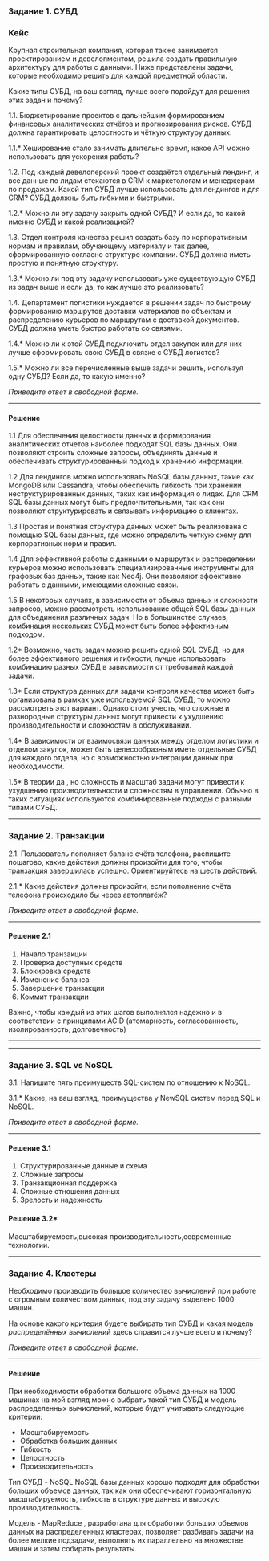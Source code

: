 ### Задание 1. СУБД

### Кейс
Крупная строительная компания, которая также занимается проектированием и девелопментом, решила создать 
правильную архитектуру для работы с данными. Ниже представлены задачи, которые необходимо решить для
каждой предметной области. 

Какие типы СУБД, на ваш взгляд, лучше всего подойдут для решения этих задач и почему? 
 
1.1. Бюджетирование проектов с дальнейшим формированием финансовых аналитических отчётов и прогнозирования рисков.
СУБД должна гарантировать целостность и чёткую структуру данных.

1.1.* Хеширование стало занимать длительно время, какое API можно использовать для ускорения работы? 

1.2. Под каждый девелоперский проект создаётся отдельный лендинг, и все данные по лидам стекаются в CRM к 
маркетологам и менеджерам по продажам. Какой тип СУБД лучше использовать для лендингов и для CRM? 
СУБД должны быть гибкими и быстрыми.

1.2.* Можно ли эту задачу закрыть одной СУБД? И если да, то какой именно СУБД и какой реализацией?

1.3. Отдел контроля качества решил создать базу по корпоративным нормам и правилам, обучающему материалу 
и так далее, сформированную согласно структуре компании. СУБД должна иметь простую и понятную структуру.

1.3.* Можно ли под эту задачу использовать уже существующую СУБД из задач выше и если да, то как лучше это 
реализовать?

1.4. Департамент логистики нуждается в решении задач по быстрому формированию маршрутов доставки материалов 
по объектам и распределению курьеров по маршрутам с доставкой документов. СУБД должна уметь быстро работать
со связями.
 
1.4.* Можно ли к этой СУБД подключить отдел закупок или для них лучше сформировать свою СУБД в связке с СУБД 
логистов?

1.5.* Можно ли все перечисленные выше задачи решить, используя одну СУБД? Если да, то какую именно?

*Приведите ответ в свободной форме.*

---
#### Решение 

1.1 Для обеспечения целостности данных и формирования аналитических отчетов наиболее подходят SQL базы данных. Они позволяют строить сложные запросы, объединять данные и обеспечивать структурированный подход к хранению информации.

1.2 Для лендингов можно использовать NoSQL базы данных, такие как MongoDB или Cassandra, чтобы обеспечить гибкость при хранении неструктурированных данных, таких как информация о лидах. Для CRM SQL базы данных могут быть предпочтительными, так как они позволяют структурировать и связывать информацию о клиентах.

1.3 Простая и понятная структура данных может быть реализована с помощью SQL базы данных, где можно определить четкую схему для корпоративных норм и правил.

1.4 Для эффективной работы с данными о маршрутах и распределении курьеров можно использовать специализированные инструменты для графовых баз данных, такие как Neo4j. Они позволяют эффективно работать с данными, имеющими сложные связи.

1.5 В некоторых случаях, в зависимости от объема данных и сложности запросов, можно рассмотреть использование общей SQL базы данных для объединения различных задач. Но в большинстве случаев, комбинация нескольких СУБД может быть более эффективным подходом.

1.2* Возможно, часть задач можно решить одной SQL СУБД, но для более эффективного решения и гибкости, лучше использовать комбинацию разных СУБД в зависимости от требований каждой задачи.

1.3* Если структура данных для задачи контроля качества может быть организована в рамках уже используемой SQL СУБД, то можно рассмотреть этот вариант. Однако стоит учесть, что сложные и разнородные структуры данных могут привести к ухудшению производительности и сложностям в обслуживании.

1.4* В зависимости от взаимосвязи данных между отделом логистики и отделом закупок, может быть целесообразным иметь отдельные СУБД для каждого отдела, но с возможностью интеграции данных при необходимости.

1.5* В теории да , но сложность и масштаб задачи могут привести к ухудшению производительности и сложностям в управлении. Обычно в таких ситуациях используются комбинированные подходы с разными типами СУБД.

---
### Задание 2. Транзакции

2.1. Пользователь пополняет баланс счёта телефона, распишите пошагово, какие действия должны произойти для того, чтобы 
транзакция завершилась успешно. Ориентируйтесь на шесть действий.

2.1.* Какие действия должны произойти, если пополнение счёта телефона происходило бы через автоплатёж?

*Приведите ответ в свободной форме.*

---
#### Решение 2.1
1) Начало транзакции
2) Проверка доступных средств
3) Блокировка средств
4) Изменение баланса
5) Завершение транзакции
6) Коммит транзакции

Важно, чтобы каждый из этих шагов выполнялся надежно и в соответствии с принципами ACID (атомарность, согласованность, изолированность, долговечность)

---

--- 
### Задание 3. SQL vs NoSQL

3.1. Напишите пять преимуществ SQL-систем по отношению к NoSQL. 

3.1.* Какие, на ваш взгляд, преимущества у NewSQL систем перед SQL и NoSQL.

*Приведите ответ в свободной форме.*

---
#### Решение 3.1
1) Структурированные данные и схема
2) Сложные запросы
3) Транзакционная поддержка
4) Сложные отношения данных
5) Зрелость и надежность
#### Решение 3.2*
Масштабируемость,высокая производительность,cовременные технологии.

---
### Задание 4. Кластеры

Необходимо производить большое количество вычислений при работе с огромным количеством данных, под эту задачу 
выделено 1000 машин. 

На основе какого критерия будете выбирать тип СУБД и какая модель *распределённых вычислений* 
здесь справится лучше всего и почему?

*Приведите ответ в свободной форме.*

---
#### Решение
При необходимости обработки большого объема данных на 1000 машинах на мой взгляд можно выбрать такой тип СУБД и модель распределенных вычислений, которые будут учитывать следующие критерии:
- Масштабируемость
- Обработка больших данных
- Гибкость
- Целостность
- Производительность

Тип СУБД - NoSQL
NoSQL базы данных хорошо подходят для обработки больших объемов данных, так как они обеспечивают горизонтальную масштабируемость, гибкость в структуре данных и высокую производительность.

Модель - MapReduce , разработана для обработки больших объемов данных на распределенных кластерах, позволяет разбивать задачи на более мелкие подзадачи, выполнять их параллельно на множестве машин и затем собирать результаты.